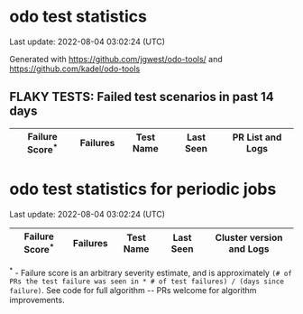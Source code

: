 # odo test statistics
Last update: 2022-08-04 03:02:24 (UTC)

Generated with https://github.com/jgwest/odo-tools/ and https://github.com/kadel/odo-tools
## FLAKY TESTS: Failed test scenarios in past 14 days
| Failure Score<sup>*</sup> | Failures | Test Name | Last Seen | PR List and Logs 
|---|---|---|---|---|


# odo test statistics for periodic jobs
Last update: 2022-08-04 03:02:24 (UTC)

| Failure Score<sup>*</sup> | Failures | Test Name | Last Seen | Cluster version and Logs 
|---|---|---|---|---|



<sup>*</sup> - Failure score is an arbitrary severity estimate, and is approximately `(# of PRs the test failure was seen in * # of test failures) / (days since failure)`. See code for full algorithm -- PRs welcome for algorithm improvements.
